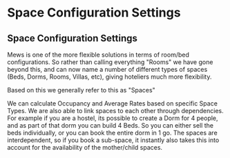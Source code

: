 # Space Configuration Settings

## Space Configuration Settings

Mews is one of the more flexible solutions in terms of room/bed configurations. So rather than calling everything "Rooms" we have gone beyond this, and can now name a number of different types of spaces \(Beds, Dorms, Rooms, Villas, etc\), giving hoteliers much more flexibility.

Based on this we generally refer to this as "Spaces"

We can calculate Occupancy and Average Rates based on specific Space Types. We are also able to link spaces to each other through dependencies. For example if you are a hostel, its possible to create a Dorm for 4 people, and as part of that dorm you can build 4 Beds. So you can either sell the beds individually, or you can book the entire dorm in 1 go. The spaces are interdependent, so if you book a sub-space, it instantly also takes this into account for the availability of the mother/child spaces.

